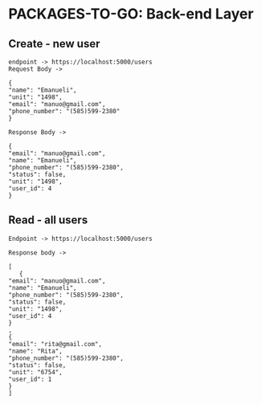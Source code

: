 # PACKAGES-TO-GO: Back-end Layer 



## Create - new user 

    endpoint -> https://localhost:5000/users
    Request Body -> 
    
    {
    "name": "Emanueli",
    "unit": "1498",
    "email": "manuo@gmail.com",
    "phone_number": "(585)599-2380"
    }
    
    Response Body ->

    {
    "email": "manuo@gmail.com",
    "name": "Emanueli",
    "phone_number": "(585)599-2380",
    "status": false,
    "unit": "1498",
    "user_id": 4
    }

## Read - all users 
    Endpoint -> https://localhost:5000/users

    Response body ->

    [
       {
    "email": "manuo@gmail.com",
    "name": "Emanueli",
    "phone_number": "(585)599-2380",
    "status": false,
    "unit": "1498",
    "user_id": 4
    }
    ,
    {
    "email": "rita@gmail.com",
    "name": "Rita",
    "phone_number": "(585)599-2380",
    "status": false,
    "unit": "6754",
    "user_id": 1
    } 
    ]